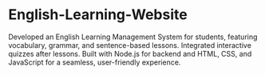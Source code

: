 # English-Learning-Website
Developed an English Learning Management System for students, featuring vocabulary, grammar, and sentence-based lessons. Integrated interactive quizzes after lessons. Built with Node.js for backend and HTML, CSS, and JavaScript for a seamless, user-friendly experience.
